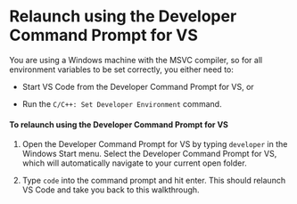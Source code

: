 <h1 data-loc-id="walkthrough.windows.title.open.dev.command.prompt">Relaunch using the <span>Developer Command Prompt for VS</span></h1>
<p data-loc-id="walkthrough.windows.background.dev.command.prompt" data-loc-hint="This is an incomplete sentence that will be continued in the bullet points to follow">You are using a Windows machine with the MSVC compiler, so for all environment variables to be set correctly, you either need to:</p>
<ul>
<li><p data-loc-id="walkthrough.windows.start.from.dev.command">Start VS Code from the <span>Developer Command Prompt for VS</span>, or</p>
</li>
<li><p data-loc-id="walkthrough.windows.run.dev.command">Run the <code data-loc-id="walkthrough.windows.set.dev.environment">C/C++: Set Developer Environment</code> command.</p>
</li>
</ul>
<h4 data-loc-id="walkthrough.windows.relaunch.command.prompt">To relaunch using the <span>Developer Command Prompt for VS</span></h4>
<ol>
<li><p data-loc-id="walkthrough.open.command.prompt">Open the <span>Developer Command Prompt for VS</span> by typing <code>developer</code> in the Windows Start menu. Select the <span>Developer Command Prompt for VS</span>, which will automatically navigate to your current open folder.</p>
</li>
<li><p data-loc-id="walkthrough.windows.press.f5">Type <code>code</code> into the command prompt and hit enter. This should relaunch VS Code and take you back to this walkthrough. </p>
</li>
</ol>